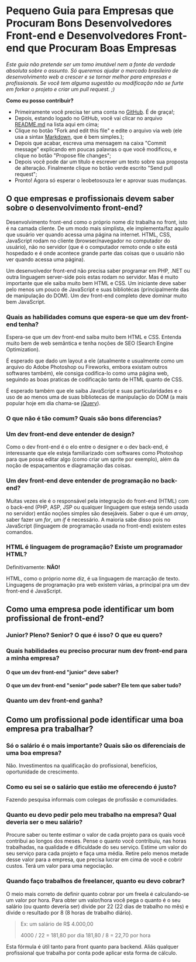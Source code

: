 # Pequeno Guia para Empresas que Procuram Bons Desenvolvedores Front-end e Desenvolvedores Front-end que Procuram Boas Empresas


*Este guia não pretende ser um tomo imutável nem a fonte da verdade absoluta sobre o assunto. Só queremos ajudar o mercado brasileiro de desenvolvimento web a crescer e se tornar melhor para empresas e profissionais. Se você tem alguma sugestão ou modificação não se furte em forkar o projeto e criar um pull request. ;)*

**Como eu posso contribuir?**

* Primeiramente você precisa ter uma conta no [GitHub](http://github.com). É de graça!;
* Depois, estando logado no GitHub, você vai clicar no arquivo [README.md](https://github.com/leobetosouza/bons-front-enders/blob/master/README.md) na lista aqui em cima;
* Clique no botão "Fork and edit this file" e edite o arquivo via web (ele usa a sintax [Markdown](http://daringfireball.net/projects/markdown/syntax), que é bem simples.);
* Depois que acabar, escreva uma mensagem na caixa "Commit message" explicando em poucas palavras o que você modificou, e clique no botão "Propose file changes";
* Depois você pode dar um título e escrever um texto sobre sua proposta de alteração. Finalmente clique no botão verde escrito "Send pull request";
* Pronto! Agora só esperar o leobetosouza ler e aprovar suas mudanças.


## O que empresas e profissionais devem saber sobre o desenvolvimento front-end?
Desenvolvimento front-end como o próprio nome diz trabalha no front, isto é na camada cliente. De um modo mais simplista, ele implementa/faz aquilo que usuário ver quando acessa uma página na internet. HTML, CSS, JavaScript rodam no cliente (browser/navegador no computador do usuário), não no servidor (que é o computador remoto onde o site está hospedado e é onde acontece grande parte das coisas que o usuário não ver quando acessa uma página).

Um desenvolvedor front-end não precisa saber programar em PHP, .NET ou outra linguagem server-side pois estas rodam no servidor. Mas é muito importante que ele saiba muito bem HTML e CSS. Um iniciante deve saber pelo menos um pouco de JavaScript e suas bibliotécas (principalmente das de manipulação do DOM). Um dev front-end completo deve dominar muito bem JavaScript.

### Quais as habilidades comuns que espera-se que um dev front-end tenha?
Espera-se que um dev front-end saiba muito bem HTML e CSS. Entenda muito bem de web semântica e tenha noções  de SEO (Search Engine Optimization).

É esperado que dado um layout a ele (atualmente e usualmente como um arquivo do Adobe Photoshop ou Fireworks, embora existam outros softwares também), ele consiga codifica-lo como uma página web, seguindo as boas praticas de codificação tanto de HTML quanto de CSS.

É esperado também que ele saiba JavaScript e suas particularidades e o uso de ao menos uma de suas bíbliotecas de manipulação do DOM (a mais popular hoje em dia chama-se [jQuery](http://jquery.com/)).

### O que não é tão comum? Quais são bons diferencias?

### Um dev front-end deve entender de design?
Como o dev front-end é o elo entre o designer e o dev back-end, é interessante que ele esteja familiarizado com softwares como Photoshop para que possa editar algo (como criar um sprite por exemplo), além da noção de espaçamentos e diagramação das coisas.

### Um dev front-end deve entender de programação no back-end?
Muitas vezes ele é o responsável pela integração do front-end (HTML) com o back-end (PHP, ASP, JSP ou qualquer linguagem que esteja sendo usada no servidor) então noções simples são desejáveis. Saber o que é um *array*, saber fazer um *for*, um *if* é necessário. A maioria sabe disso pois no JavaScript (linguagem de programação usada no front-end) existem estes comandos.

### HTML é linguagem de programação? Existe um programador HTML?

Definitivamente: **NÃO!**

HTML, como o próprio nome diz, é ua linguagem de marcação de texto. Linguagens de programação pra web existem várias, a principal pra um dev front-end é JavaScript.

## Como uma empresa pode identificar um bom profissional de front-end?

### Junior? Pleno? Senior? O que é isso? O que eu quero?

### Quais habilidades eu preciso procurar num dev front-end para a minha empresa?

#### O que um dev front-end "junior" deve saber?

#### O que um dev front-end "senior" pode saber? Ele tem que saber tudo?

### Quanto um dev front-end ganha?

## Como um profissional pode identificar uma boa empresa pra trabalhar?

### Só o salário é o mais importante? Quais são os diferenciais de uma boa empresa?
Não. Investimentos na qualificação do profissional, benefícios, oportunidade de crescimento.


### Como eu sei se o salário que estão me oferecendo é justo?
Fazendo pesquisa informais com colegas de profissão e comunidades.

### Quanto eu devo pedir pelo meu trabalho na empresa? Qual deveria ser o meu salário?
Procure saber ou tente estimar o valor de cada projeto para os quais você contribui ao longos dos meses. Pense o quanto você contribuiu, nas horas trabalhadas, na qualidade e dificuldade do seu serviço. Estime um valor do seu serviço para cada projeto e faça uma média. Retire pelo menos metade desse valor para a empresa, que precisa lucrar em cima de você e cobrir custos. Terá um valor para uma negociação.


### Quando faço trabalhos de freelancer, quanto eu devo cobrar?
O meio mais correto de definir quanto cobrar por um freela é calculando-se um valor por hora.
Para obter um valor/hora você pega o quanto é o seu salário (ou quanto deveria ser) divide por 22 (22 dias de trabalho no mês) e divide o resultado por 8 (8 horas de trabalho diário).

>Ex: um salário de R$ 4.000,00
>    
>4000 / 22 = 181,80 por dia
>181,80 / 8 = 22,70 por hora

Esta fórmula é útil tanto para front quanto para backend. Aliás qualquer profissional que trabalha por conta pode aplicar esta forma de cálculo.